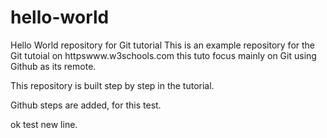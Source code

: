# hello-world
Hello World repository for Git tutorial
This is an example repository for the Git tutoial on httpswww.w3schools.com
this tuto focus mainly on Git using Github as its remote.

This repository is built step by step in the tutorial.

Github steps are added, for this test.

ok test new line.
